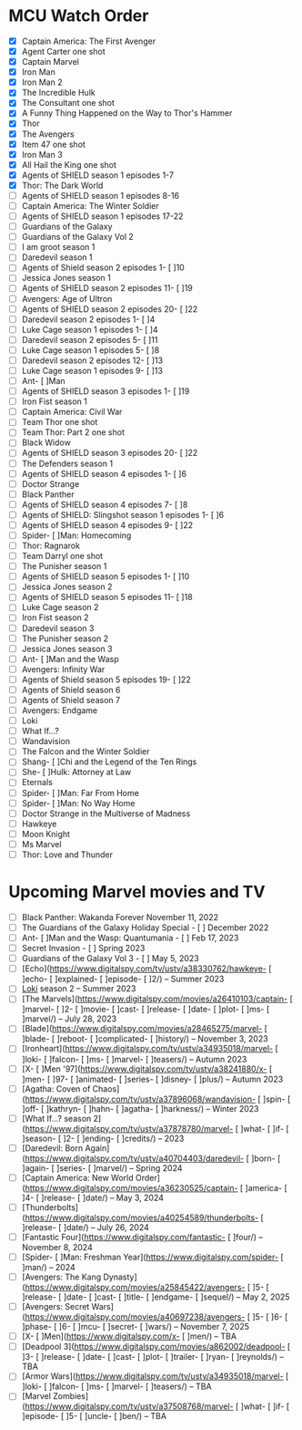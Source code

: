 # MCU Watch Order
- [x] Captain America: The First Avenger
- [x] Agent Carter one shot
- [x] Captain Marvel
- [x] Iron Man
- [x] Iron Man 2
- [x] The Incredible Hulk
- [x] The Consultant one shot
- [x] A Funny Thing Happened on the Way to Thor's Hammer
- [x] Thor
- [x] The Avengers
- [x] Item 47 one shot
- [x] Iron Man 3
- [x] All Hail the King one shot
- [x] Agents of SHIELD season 1 episodes 1-7
- [x] Thor: The Dark World
- [ ] Agents of SHIELD season 1 episodes 8-16
- [ ] Captain America: The Winter Soldier
- [ ] Agents of SHIELD season 1 episodes 17-22
- [ ] Guardians of the Galaxy
- [ ] Guardians of the Galaxy Vol 2
- [ ] I am groot season 1
- [ ] Daredevil season 1
- [ ] Agents of Shield season 2 episodes 1- [ ]10
- [ ] Jessica Jones season 1
- [ ] Agents of SHIELD season 2 episodes 11- [ ]19
- [ ] Avengers: Age of Ultron
- [ ] Agents of SHIELD season 2 episodes 20- [ ]22
- [ ] Daredevil season 2 episodes 1- [ ]4
- [ ] Luke Cage season 1 episodes 1- [ ]4
- [ ] Daredevil season 2 episodes 5- [ ]11
- [ ] Luke Cage season 1 episodes 5- [ ]8
- [ ] Daredevil season 2 episodes 12- [ ]13
- [ ] Luke Cage season 1 episodes 9- [ ]13
- [ ] Ant- [ ]Man
- [ ] Agents of SHIELD season 3 episodes 1- [ ]19
- [ ] Iron Fist season 1
- [ ] Captain America: Civil War
- [ ] Team Thor one shot
- [ ] Team Thor: Part 2 one shot
- [ ] Black Widow
- [ ] Agents of SHIELD season 3 episodes 20- [ ]22
- [ ] The Defenders season 1
- [ ] Agents of SHIELD season 4 episodes 1- [ ]6
- [ ] Doctor Strange
- [ ] Black Panther
- [ ] Agents of SHIELD season 4 episodes 7- [ ]8
- [ ] Agents of SHIELD: Slingshot season 1 episodes 1- [ ]6
- [ ] Agents of SHIELD season 4 episodes 9- [ ]22
- [ ] Spider- [ ]Man: Homecoming
- [ ] Thor: Ragnarok
- [ ] Team Darryl one shot
- [ ] The Punisher season 1
- [ ] Agents of SHIELD season 5 episodes 1- [ ]10
- [ ] Jessica Jones season 2
- [ ] Agents of SHIELD season 5 episodes 11- [ ]18
- [ ] Luke Cage season 2
- [ ] Iron Fist season 2
- [ ] Daredevil season 3
- [ ] The Punisher season 2
- [ ] Jessica Jones season 3
- [ ] Ant- [ ]Man and the Wasp
- [ ] Avengers: Infinity War
- [ ] Agents of Shield season 5 episodes 19- [ ]22
- [ ] Agents of Shield season 6
- [ ] Agents of Shield season 7
- [ ] Avengers: Endgame
- [ ] Loki
- [ ] What If...?
- [ ] Wandavision
- [ ] The Falcon and the Winter Soldier
- [ ] Shang- [ ]Chi and the Legend of the Ten Rings
- [ ] She- [ ]Hulk: Attorney at Law
- [ ] Eternals
- [ ] Spider- [ ]Man: Far From Home
- [ ] Spider- [ ]Man: No Way Home
- [ ] Doctor Strange in the Multiverse of Madness
- [ ] Hawkeye
- [ ] Moon Knight
- [ ] Ms Marvel
- [ ] Thor: Love and Thunder

# Upcoming Marvel movies and TV
- [ ] Black Panther: Wakanda Forever November 11, 2022 
- [ ] The Guardians of the Galaxy Holiday Special - [ ] December 2022
- [ ] Ant- [ ]Man and the Wasp: Quantumania - [ ] Feb 17, 2023
- [ ] Secret Invasion - [ ] Spring 2023
- [ ] Guardians of the Galaxy Vol 3 - [ ] May 5, 2023
- [ ] [Echo](https://www.digitalspy.com/tv/ustv/a38330762/hawkeye- [ ]echo- [ ]explained- [ ]episode- [ ]2/) – Summer 2023  
- [ ] [Loki](https://www.digitalspy.com/loki/) season 2 – Summer 2023  
- [ ] [The Marvels](https://www.digitalspy.com/movies/a26410103/captain- [ ]marvel- [ ]2- [ ]movie- [ ]cast- [ ]release- [ ]date- [ ]plot- [ ]ms- [ ]marvel/) – July 28, 2023  
- [ ] [Blade](https://www.digitalspy.com/movies/a28465275/marvel- [ ]blade- [ ]reboot- [ ]complicated- [ ]history/) – November 3, 2023  
- [ ] [Ironheart](https://www.digitalspy.com/tv/ustv/a34935018/marvel- [ ]loki- [ ]falcon- [ ]ms- [ ]marvel- [ ]teasers/) – Autumn 2023  
- [ ] [X- [ ]Men '97](https://www.digitalspy.com/tv/ustv/a38241880/x- [ ]men- [ ]97- [ ]animated- [ ]series- [ ]disney- [ ]plus/) – Autumn 2023  
- [ ] [Agatha: Coven of Chaos](https://www.digitalspy.com/tv/ustv/a37896068/wandavision- [ ]spin- [ ]off- [ ]kathryn- [ ]hahn- [ ]agatha- [ ]harkness/) – Winter 2023  
- [ ] [What If...? season 2](https://www.digitalspy.com/tv/ustv/a37878780/marvel- [ ]what- [ ]if- [ ]season- [ ]2- [ ]ending- [ ]credits/) – 2023  
- [ ] [Daredevil: Born Again](https://www.digitalspy.com/tv/ustv/a40704403/daredevil- [ ]born- [ ]again- [ ]series- [ ]marvel/) – Spring 2024  
- [ ] [Captain America: New World Order](https://www.digitalspy.com/movies/a36230525/captain- [ ]america- [ ]4- [ ]release- [ ]date/) – May 3, 2024  
- [ ] [Thunderbolts](https://www.digitalspy.com/movies/a40254589/thunderbolts- [ ]release- [ ]date/) – July 26, 2024  
- [ ] [Fantastic Four](https://www.digitalspy.com/fantastic- [ ]four/) – November 8, 2024  
- [ ] [Spider- [ ]Man: Freshman Year](https://www.digitalspy.com/spider- [ ]man/) – 2024  
- [ ] [Avengers: The Kang Dynasty](https://www.digitalspy.com/movies/a25845422/avengers- [ ]5- [ ]release- [ ]date- [ ]cast- [ ]title- [ ]endgame- [ ]sequel/) – May 2, 2025  
- [ ] [Avengers: Secret Wars](https://www.digitalspy.com/movies/a40697238/avengers- [ ]5- [ ]6- [ ]phase- [ ]6- [ ]mcu- [ ]secret- [ ]wars/) – November 7, 2025  
- [ ] [X- [ ]Men](https://www.digitalspy.com/x- [ ]men/) – TBA  
- [ ] [Deadpool 3](https://www.digitalspy.com/movies/a862002/deadpool- [ ]3- [ ]release- [ ]date- [ ]cast- [ ]plot- [ ]trailer- [ ]ryan- [ ]reynolds/) – TBA  
- [ ] [Armor Wars](https://www.digitalspy.com/tv/ustv/a34935018/marvel- [ ]loki- [ ]falcon- [ ]ms- [ ]marvel- [ ]teasers/) – TBA  
- [ ] [Marvel Zombies](https://www.digitalspy.com/tv/ustv/a37508768/marvel- [ ]what- [ ]if- [ ]episode- [ ]5- [ ]uncle- [ ]ben/) – TBA